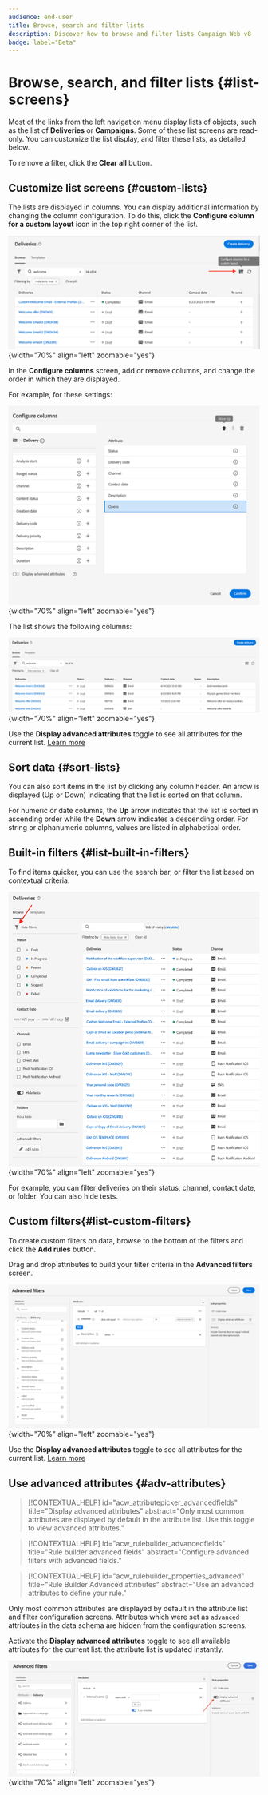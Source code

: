 ```yaml
---
audience: end-user
title: Browse, search and filter lists
description: Discover how to browse and filter lists Campaign Web v8
badge: label="Beta" 
---
```


# Browse, search, and filter lists {#list-screens}

Most of the links from the left navigation menu display lists of objects, such as the list of **Deliveries** or **Campaigns**. Some of these list screens are read-only. You can customize the list display, and filter these lists, as detailed below.

To remove a filter, click the **Clear all** button.

## Customize list screens {#custom-lists}

The lists are displayed in columns. You can display additional information by changing the column configuration. To do this, click the **Configure column for a custom layout** icon in the top right corner of the list. 

![](assets/config-columns.png){width="70%" align="left" zoomable="yes"}

In the **Configure columns** screen, add or remove columns, and change the order in which they are displayed.

For example, for these settings:

![](assets/columns.png){width="70%" align="left" zoomable="yes"}

The list shows the following columns:

![](assets/column-sample.png){width="70%" align="left" zoomable="yes"}

Use the **Display advanced attributes** toggle to see all attributes for the current list. [Learn more](#adv-attributes)

## Sort data {#sort-lists}

You can also sort items in the list by clicking any column header. An arrow is displayed (Up or Down) indicating that the list is sorted on that column. 

For numeric or date columns, the **Up** arrow indicates that the list is sorted in ascending order while the **Down** arrow indicates a descending order. For string or alphanumeric columns, values are listed in alphabetical order.

## Built-in filters {#list-built-in-filters}

To find items quicker, you can use the search bar, or filter the list based on contextual criteria. 

![](assets/filter.png){width="70%" align="left" zoomable="yes"}

For example, you can filter deliveries on their status, channel, contact date, or folder. You can also hide tests.

## Custom filters{#list-custom-filters}

To create custom filters on data, browse to the bottom of the filters and click the **Add rules** button. 

Drag and drop attributes to build your filter criteria in the **Advanced filters** screen. 

![](assets/custom-filter.png){width="70%" align="left" zoomable="yes"}

Use the **Display advanced attributes** toggle to see all attributes for the current list. [Learn more](#adv-attributes)

## Use advanced attributes {#adv-attributes}

>[!CONTEXTUALHELP]
>id="acw_attributepicker_advancedfields"
>title="Display advanced attributes"
>abstract="Only most common attributes are displayed by default in the attribute list. Use this toggle to view advanced attributes."

>[!CONTEXTUALHELP]
>id="acw_rulebuilder_advancedfields"
>title="Rule builder advanced fields"
>abstract="Configure advanced filters with advanced fields."

>[!CONTEXTUALHELP]
>id="acw_rulebuilder_properties_advanced"
>title="Rule Builder Advanced attributes"
>abstract="Use an advanced attributes to define your rule."


Only most common attributes are displayed by default in the attribute list and filter configuration screens. Attributes which were set as `advanced` attributes in the data schema are hidden from the configuration screens.

Activate the **Display advanced attributes** toggle to see all available attributes for the current list: the attribute list is updated instantly.


![](assets/adv-toggle.png){width="70%" align="left" zoomable="yes"}
